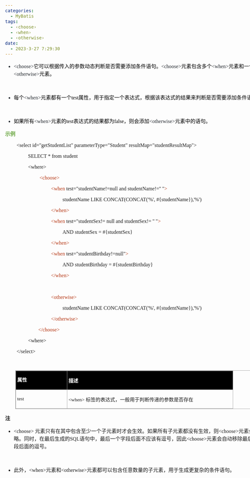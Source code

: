 ```yaml
---
categories:
  - MyBatis
tags:
  - ‹choose›
  - ‹when›
  - ‹otherwise›
date:
  - 2023-3-27 7:29:30
---
```


<body lang=zh-CN style='font-family:"Microsoft YaHei UI";font-size:12.0pt'>
<!--StartFragment-->

<div style='direction:ltr;border-width:100%'>

<div style='direction:ltr;margin-top:0in;margin-left:0in;width:8.6868in'>

<div style='direction:ltr;margin-top:0in;margin-left:0in;width:8.6868in'>

<ul type=disc style='direction:ltr;unicode-bidi:embed;margin-top:0in;
 margin-bottom:0in'>
 <li style='margin-top:0;margin-bottom:0;vertical-align:middle;color:#24292F'><span
     style='font-family:"Comic Sans MS";font-size:12.0pt;color:#24292F'>&lt;choose&gt;</span><span
     style='font-family:"Microsoft YaHei UI";font-size:12.0pt;color:black'>它可以根据传入的参数动态判断是否需要添加条件语句。</span><span
     style='font-family:"Comic Sans MS";font-size:12.0pt;color:#24292F'>&lt;choose&gt;</span><span
     style='font-family:"Microsoft YaHei UI";font-size:12.0pt;color:black'>元素包含多个</span><span
     style='font-family:"Comic Sans MS";font-size:12.0pt;color:#24292F'>&lt;when&gt;</span><span
     style='font-family:"Microsoft YaHei UI";font-size:12.0pt;color:black'>元素和一个</span><span
     style='font-family:"Comic Sans MS";font-size:12.0pt;color:#24292F'>&lt;otherwise&gt;</span><span
     style='font-family:"Microsoft YaHei UI";font-size:12.0pt;color:black'>元素。</span></li>
</ul>

<p style='margin-left:.375in;font-family:"Microsoft YaHei UI";
font-size:12.0pt'>&nbsp;</p>

<ul type=disc style='direction:ltr;unicode-bidi:embed;margin-top:0in;
 margin-bottom:0in'>
 <li style='margin-top:0;margin-bottom:0;vertical-align:middle;color:#24292F'><span
     style='font-family:"Microsoft YaHei UI";font-size:12.0pt;color:black'>每个</span><span
     style='font-family:"Comic Sans MS";font-size:12.0pt;color:#24292F'>&lt;when&gt;</span><span
     style='font-family:"Microsoft YaHei UI";font-size:12.0pt;color:black'>元素都有一个</span><span
     style='font-family:"Comic Sans MS";font-size:12.0pt;color:black'>test</span><span
     style='font-family:"Microsoft YaHei UI";font-size:12.0pt;color:black'>属性，用于指定一个表达式，根据该表达式的结果来判断是否需要添加条件语句。</span></li>
</ul>

<p style='margin-left:.375in;font-family:"Microsoft YaHei UI";
font-size:12.0pt'>&nbsp;</p>

<ul type=disc style='direction:ltr;unicode-bidi:embed;margin-top:0in;
 margin-bottom:0in'>
 <li style='margin-top:0;margin-bottom:0;vertical-align:middle;color:#24292F'><span
     style='font-family:"Microsoft YaHei UI";font-size:12.0pt;color:black'>如果所有</span><span
     style='font-family:"Comic Sans MS";font-size:12.0pt;color:#24292F'>&lt;when&gt;</span><span
     style='font-family:"Microsoft YaHei UI";font-size:12.0pt;color:black'>元素的</span><span
     style='font-family:"Comic Sans MS";font-size:12.0pt;color:black'>test</span><span
     style='font-family:"Microsoft YaHei UI";font-size:12.0pt;color:black'>表达式的结果都为</span><span
     style='font-family:"Comic Sans MS";font-size:12.0pt;color:black'>false</span><span
     style='font-family:"Microsoft YaHei UI";font-size:12.0pt;color:black'>，则会添加</span><span
     style='font-family:"Comic Sans MS";font-size:12.0pt;color:#24292F'>&lt;otherwise&gt;</span><span
     style='font-family:"Microsoft YaHei UI";font-size:12.0pt;color:black'>元素中的语句。</span></li>
</ul>

<p style='font-family:"Microsoft YaHei UI";font-size:12.0pt;
color:#6DA845'><span style='font-weight:bold'>示例</span></p>

<p style='margin-left:.375in;font-family:"Comic Sans MS";font-size:
12.0pt'>&lt;select id=&quot;getStudentList&quot;
parameterType=&quot;Student&quot;
resultMap=&quot;studentResultMap&quot;&gt;<span style='mso-spacerun:yes'>  
</span></p>

<p style='margin-left:.75in;font-family:"Comic Sans MS";font-size:
12.0pt'><span lang=zh-CN>SELECT * from </span><span lang=en-US>student</span><span
lang=zh-CN><span style='mso-spacerun:yes'>    </span></span></p>

<p style='margin-left:.75in;font-family:"Comic Sans MS";font-size:
12.0pt' lang=en-US>&lt;where&gt;</p>

<p style='margin-left:1.125in;font-family:"Comic Sans MS";
font-size:12.0pt;color:#B43512'>&lt;choose&gt;<span style='mso-spacerun:yes'>  
</span></p>

<p style='margin-left:1.5in;font-family:"Comic Sans MS";font-size:
12.0pt'><span style='color:#B43512'>&lt;when</span>
test=&quot;studentName!=null and studentName!='' &quot;<span style='color:#B43512'>&gt;</span><span
style='mso-spacerun:yes'>   </span></p>

<p style='margin-left:1.875in;font-family:"Comic Sans MS";
font-size:12.0pt'><span lang=en-US>studentName</span><span lang=zh-CN> LIKE
CONCAT(CONCAT('%', #{studentName}),'%')<span style='mso-spacerun:yes'>   
</span></span></p>

<p style='margin-left:1.5in;font-family:"Comic Sans MS";font-size:
12.0pt;color:#B43512'>&lt;/when&gt;<span style='mso-spacerun:yes'>   </span></p>

<p style='margin-left:1.5in;font-family:"Comic Sans MS";font-size:
12.0pt'><span style='color:#B43512'>&lt;when</span> test=&quot;studentSex!=
null and studentSex!= '' &quot;<span style='color:#B43512'>&gt;</span><span
style='mso-spacerun:yes'>   </span></p>

<p style='margin-left:1.875in;font-family:"Comic Sans MS";
font-size:12.0pt'>AND studentSex = #{studentSex}<span
style='mso-spacerun:yes'>    </span></p>

<p style='margin-left:1.5in;font-family:"Comic Sans MS";font-size:
12.0pt;color:#B43512'>&lt;/when&gt;<span style='mso-spacerun:yes'>   </span></p>

<p style='margin-left:1.5in;font-family:"Comic Sans MS";font-size:
12.0pt'><span style='color:#B43512'>&lt;when</span>
test=&quot;studentBirthday!=null&quot;<span style='color:#B43512'>&gt;</span><span
style='mso-spacerun:yes'>   </span></p>

<p style='margin-left:1.875in;font-family:"Comic Sans MS";
font-size:12.0pt'>AND studentBirthday = #{studentBirthday}<span
style='mso-spacerun:yes'>    </span></p>

<p style='margin-left:1.5in;font-family:"Comic Sans MS";font-size:
12.0pt;color:#B43512'>&lt;/when&gt;<span style='mso-spacerun:yes'>  </span></p>

<p style='margin-left:1.5in;font-family:"Comic Sans MS";font-size:
12.0pt'>&nbsp;</p>

<p style='margin-left:1.5in;font-family:"Comic Sans MS";font-size:
12.0pt'><span style='color:#B43512'>&lt;otherwise&gt;</span><span
style='mso-spacerun:yes'>   </span></p>

<p style='margin-left:1.875in;font-family:"Comic Sans MS";
font-size:12.0pt'><span lang=en-US>studentName</span><span lang=zh-CN> LIKE
CONCAT(CONCAT('%', #{studentName}),'%')</span></p>

<p style='margin-left:1.5in;font-family:"Comic Sans MS";font-size:
12.0pt'><span style='color:#B43512'>&lt;/otherwise&gt;</span><span
style='mso-spacerun:yes'>   </span></p>

<p style='margin-left:.75in;font-family:"Comic Sans MS";font-size:
12.0pt'><span style='mso-spacerun:yes'>       </span><span style='color:#B43512'><span
style='mso-spacerun:yes'> </span>&lt;/choose&gt;</span><span
style='mso-spacerun:yes'>    </span></p>

<p style='margin-left:.75in;font-family:"Comic Sans MS";font-size:
12.0pt' lang=en-US>&lt;where&gt;</p>

<p style='margin-left:.375in;font-family:"Comic Sans MS";font-size:
12.0pt'>&lt;/select&gt;<span style='mso-spacerun:yes'>   </span></p>

<p style='margin-left:.375in;font-family:"Comic Sans MS";font-size:
12.0pt'>&nbsp;</p>

<div style='direction:ltr'>

<table border=1 cellpadding=0 cellspacing=0 valign=top style='direction:ltr;
 border-collapse:collapse;border-style:solid;border-color:#A3A3A3;border-width:
 1pt;margin-left:.3333in' title="" summary="">
 <tr>
  <td style='border-style:solid;border-color:#A3A3A3;border-width:1pt;
  background-color:black;vertical-align:top;width:1.5798in;padding:2.0pt 3.0pt 2.0pt 3.0pt'>
  <p style='line-height:15pt;font-family:"Microsoft YaHei UI";
  font-size:11.5pt;color:white'><span style='font-weight:bold'>属性</span></p>
  </td>
  <td style='border-style:solid;border-color:#A3A3A3;border-width:1pt;
  background-color:black;vertical-align:top;width:5.3305in;padding:2.0pt 3.0pt 2.0pt 3.0pt'>
  <p style='font-family:"Microsoft YaHei UI";font-size:11.5pt;
  color:white'><span style='font-weight:bold'>描述</span></p>
  </td>
 </tr>
 <tr>
  <td style='border-style:solid;border-color:#A3A3A3;border-width:1pt;
  vertical-align:top;width:1.5798in;padding:2.0pt 3.0pt 2.0pt 3.0pt'>
  <p style='line-height:15pt;font-family:"Comic Sans MS";font-size:
  11.5pt' lang=en-US>test</p>
  </td>
  <td style='border-style:solid;border-color:#A3A3A3;border-width:1pt;
  vertical-align:top;width:5.3305in;padding:2.0pt 3.0pt 2.0pt 3.0pt'>
  <p style='font-size:11.5pt'><span style='font-family:"Comic Sans MS"'
  lang=en-US>&lt;when&gt; </span><span style='font-family:"Microsoft YaHei UI"'
  lang=zh-CN>标签的表达式，一般用于判断传递的参数是否存在</span></p>
  </td>
 </tr>
</table>

</div>

<p style='font-family:"Microsoft YaHei UI";font-size:12.0pt'><span
style='font-weight:bold'>注</span></p>

<ul type=disc style='direction:ltr;unicode-bidi:embed;margin-top:0in;
 margin-bottom:0in'>
 <li style='margin-top:0;margin-bottom:0;vertical-align:middle'><span
     style='font-family:"Comic Sans MS";font-size:12.0pt' lang=zh-CN>&lt;choose&gt;</span><span
     style='font-family:"Comic Sans MS";font-size:12.0pt' lang=en-US> </span><span
     style='font-family:"Microsoft YaHei UI";font-size:12.0pt' lang=zh-CN>元素只有在其中包含至少一个子元素时才会生效。如果所有子元素都没有生效，则</span><span
     style='font-family:"Comic Sans MS";font-size:12.0pt' lang=zh-CN>&lt;choose&gt;</span><span
     style='font-family:"Microsoft YaHei UI";font-size:12.0pt' lang=zh-CN>元素会被忽略。同时，在最后生成的</span><span
     style='font-family:"Comic Sans MS";font-size:12.0pt' lang=zh-CN>SQL</span><span
     style='font-family:"Microsoft YaHei UI";font-size:12.0pt' lang=zh-CN>语句中，最后一个字段后面不应该有逗号，因此</span><span
     style='font-family:"Comic Sans MS";font-size:12.0pt' lang=zh-CN>&lt;choose&gt;</span><span
     style='font-family:"Microsoft YaHei UI";font-size:12.0pt' lang=zh-CN>元素会自动移除最后一个字段后面的逗号。</span></li>
</ul>

<p style='margin-left:.375in;font-family:"Comic Sans MS";font-size:
12.0pt'>&nbsp;</p>

<ul type=disc style='direction:ltr;unicode-bidi:embed;margin-top:0in;
 margin-bottom:0in'>
 <li style='margin-top:0;margin-bottom:0;vertical-align:middle'><span
     style='font-family:"Microsoft YaHei UI";font-size:12.0pt'>此外，</span><span
     style='font-family:"Comic Sans MS";font-size:12.0pt'>&lt;when&gt;</span><span
     style='font-family:"Microsoft YaHei UI";font-size:12.0pt'>元素和</span><span
     style='font-family:"Comic Sans MS";font-size:12.0pt'>&lt;otherwise&gt;</span><span
     style='font-family:"Microsoft YaHei UI";font-size:12.0pt'>元素都可以包含任意数量的子元素，用于生成更复杂的条件语句。</span></li>
</ul>

<p style='font-family:Calibri;font-size:11.0pt'>&nbsp;</p>

</div>

</div>

</div>

<!--EndFragment-->
</body>
